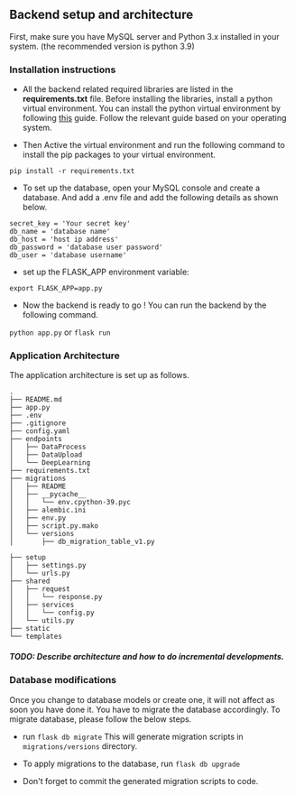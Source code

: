 ## Backend setup and architecture


First, make sure you have MySQL server and Python 3.x installed in your system. 
(the recommended version is python 3.9)


### Installation instructions

* All the backend related required libraries are listed in the **requirements.txt** file. 
  Before installing the libraries, install a python virtual environment. You can install 
  the python virtual environment by following [this](https://packaging.python.org/guides/installing-using-pip-and-virtual-environments/) 
  guide. Follow the relevant guide based on your operating system. 


  
* Then Active the virtual environment and run the following
  command to install the pip packages to your virtual 
  environment. 
  
`pip install -r requirements.txt`

* To set up the database, open your MySQL console and create a database. 
  And add a .env file and add the following details as shown below.
  
```
secret_key = 'Your secret key'
db_name = 'database name'
db_host = 'host ip address'
db_password = 'database user password'
db_user = 'database username'
```

* set up the FLASK_APP environment variable:

`export FLASK_APP=app.py`

* Now the backend is ready to go ! You can run the backend
  by the following command. 
  
`python app.py`
 or
`flask run`


### Application Architecture

The application architecture is set up as follows. 

```
.
├── README.md
├── app.py
├── .env
├── .gitignore
├── config.yaml
├── endpoints
│   ├── DataProcess
│   ├── DataUpload
│   └── DeepLearning
├── requirements.txt
├── migrations
│   ├── README
│   ├── __pycache__
│   │   └── env.cpython-39.pyc
│   ├── alembic.ini
│   ├── env.py
│   ├── script.py.mako
│   └── versions
│       ├── db_migration_table_v1.py

├── setup
│   ├── settings.py
│   └── urls.py
├── shared
│   ├── request
│   │   └── response.py
│   ├── services
│   │   └── config.py
│   └── utils.py
├── static
└── templates
```

##### TODO: Describe architecture and how to do incremental developments.

### Database modifications

Once you change to database models or create one, it will not affect as soon you have done it.
You have to migrate the database accordingly. To migrate database, please follow the below steps.

* run `flask db migrate`
This will generate migration scripts in `migrations/versions` directory. 
  
* To apply migrations to the database, run `flask db upgrade`

* Don't forget to commit the generated migration scripts to code.
